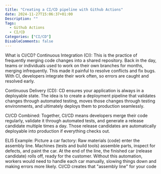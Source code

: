 ```yaml
---
title: "Creating a CI/CD pipeline with Github Actions"
date: 2024-11-27T15:06:37+01:00
Description: ""
Tags:
  - Github Actions
  - CI/CD
Categories: ["CI/CD"]
DisableComments: false
---
```

What is CI/CD?
Continuous Integration (CI):
This is the practice of frequently merging code changes into a shared repository. Back in the day, teams or individuals used to work on their own branches for months, merging infrequently. This made it painful to resolve conflicts and fix bugs. With CI, developers integrate their work often, so errors are caught and resolved early.

Continuous Delivery (CD):
CD ensures your application is always in a deployable state. The idea is to create a deployment pipeline that validates changes through automated testing, moves those changes through testing environments, and ultimately deploys them to production seamlessly.

CI/CD Combined:
Together, CI/CD means developers merge their code regularly, validate it through automated tests, and generate a release candidate multiple times a day. Those release candidates are automatically deployable into production if everything checks out.

ELI5 Example:
Picture a car factory:
    Raw materials (code) enter the assembly line.
    Machines (tests and build tools) assemble parts, inspect for defects, and paint the car.
    At the end of the line, the finished car (release candidate) rolls off, ready for the customer.
Without this automation, workers would need to handle each car manually, slowing things down and making errors more likely. CI/CD creates that "assembly line" for your code

